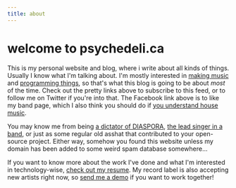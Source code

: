 ```yaml
---
title: about
---
```


# welcome to psychedeli.ca

This is my personal website and blog, where i write about all kinds of
things. Usually I know what I'm talking about. I'm mostly interested in
[making music][music] and [programming things][github], so that's what this
blog is going to be about *most* of the time. Check out the pretty links
above to subscribe to this feed, or to follow me on Twitter if you're into
that. The Facebook link above is to like my band page, which I also think
you should do if [you understand house music][house].

You may know me from being [a dictator of DIASPORA][dia],
[the lead singer in a band][band], or just as some regular old asshat
that contributed to your open-source project. Either way, somehow you found
this website unless my domain has been added to some weird spam database
somewhere...

If you want to know more about the work I've done and what I'm interested
in technology-wise, [check out my resume][resume]. My record label is also
accepting new artists right now, so [send me a demo][demo] if you want to work
together!

[music]: http://soundcloud.com/resndev
[band]: http://thewonderbars.com
[github]: http://github.com/tubbo
[label]: http://www.beatport.com/label/wax-poetic/27805
[twitter]: http://twitter.com/tubbo
[house]: http://www.youtube.com/watch?v=9WpERMtL-AY
[resume]: http://www.linkedin.com/in/tubbo
[demo]: mailto:tom@thewonderbars.com?Subject=Wax+Poetic+Demo
[dia]: http://github.com/diaspora/diaspora

